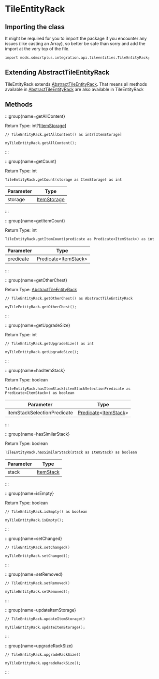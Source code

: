 # TileEntityRack

## Importing the class

It might be required for you to import the package if you encounter any issues (like casting an Array), so better be safe than sorry and add the import at the very top of the file.
```zenscript
import mods.sdmcrtplus.integration.api.tileentities.TileEntityRack;
```


## Extending AbstractTileEntityRack

TileEntityRack extends [AbstractTileEntityRack](/mods/sdmcrtplus/integration/minecolonies/api/tileentities/AbstractTileEntityRack). That means all methods available in [AbstractTileEntityRack](/mods/sdmcrtplus/integration/minecolonies/api/tileentities/AbstractTileEntityRack) are also available in TileEntityRack

## Methods

:::group{name=getAllContent}

Return Type: int?[[ItemStorage](/mods/sdmcrtplus/integration/minecolonies/api/crafting/ItemStorage)]

```zenscript
// TileEntityRack.getAllContent() as int?[ItemStorage]

myTileEntityRack.getAllContent();
```

:::

:::group{name=getCount}

Return Type: int

```zenscript
TileEntityRack.getCount(storage as ItemStorage) as int
```

| Parameter |                                       Type                                        |
|-----------|-----------------------------------------------------------------------------------|
| storage   | [ItemStorage](/mods/sdmcrtplus/integration/minecolonies/api/crafting/ItemStorage) |


:::

:::group{name=getItemCount}

Return Type: int

```zenscript
TileEntityRack.getItemCount(predicate as Predicate<ItemStack>) as int
```

| Parameter |                                                Type                                                |
|-----------|----------------------------------------------------------------------------------------------------|
| predicate | [Predicate](/mods/sdmcrtplus/utils/core/Predicate)&lt;[ItemStack](/vanilla/api/item/ItemStack)&gt; |


:::

:::group{name=getOtherChest}

Return Type: [AbstractTileEntityRack](/mods/sdmcrtplus/integration/minecolonies/api/tileentities/AbstractTileEntityRack)

```zenscript
// TileEntityRack.getOtherChest() as AbstractTileEntityRack

myTileEntityRack.getOtherChest();
```

:::

:::group{name=getUpgradeSize}

Return Type: int

```zenscript
// TileEntityRack.getUpgradeSize() as int

myTileEntityRack.getUpgradeSize();
```

:::

:::group{name=hasItemStack}

Return Type: boolean

```zenscript
TileEntityRack.hasItemStack(itemStackSelectionPredicate as Predicate<ItemStack>) as boolean
```

|          Parameter          |                                                Type                                                |
|-----------------------------|----------------------------------------------------------------------------------------------------|
| itemStackSelectionPredicate | [Predicate](/mods/sdmcrtplus/utils/core/Predicate)&lt;[ItemStack](/vanilla/api/item/ItemStack)&gt; |


:::

:::group{name=hasSimilarStack}

Return Type: boolean

```zenscript
TileEntityRack.hasSimilarStack(stack as ItemStack) as boolean
```

| Parameter |                   Type                   |
|-----------|------------------------------------------|
| stack     | [ItemStack](/vanilla/api/item/ItemStack) |


:::

:::group{name=isEmpty}

Return Type: boolean

```zenscript
// TileEntityRack.isEmpty() as boolean

myTileEntityRack.isEmpty();
```

:::

:::group{name=setChanged}

```zenscript
// TileEntityRack.setChanged()

myTileEntityRack.setChanged();
```

:::

:::group{name=setRemoved}

```zenscript
// TileEntityRack.setRemoved()

myTileEntityRack.setRemoved();
```

:::

:::group{name=updateItemStorage}

```zenscript
// TileEntityRack.updateItemStorage()

myTileEntityRack.updateItemStorage();
```

:::

:::group{name=upgradeRackSize}

```zenscript
// TileEntityRack.upgradeRackSize()

myTileEntityRack.upgradeRackSize();
```

:::


